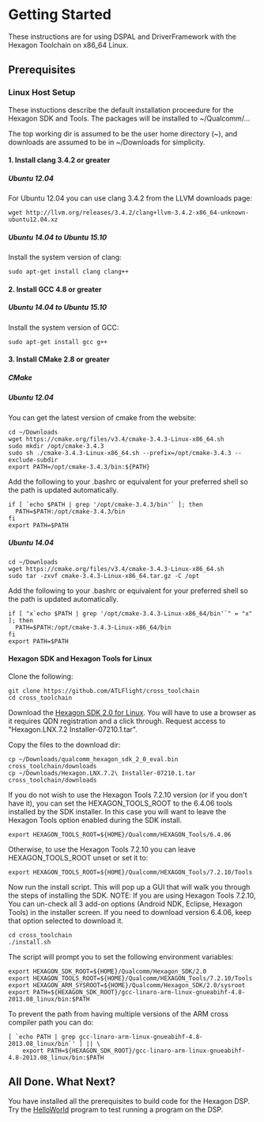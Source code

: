 # Getting Started

These instructions are for using DSPAL and DriverFramework with the Hexagon Toolchain on x86_64 Linux.

## Prerequisites

### Linux Host Setup

These instuctions describe the default installation proceedure for the Hexagon SDK and Tools.
The packages will be installed to ~/Qualcomm/...

The top working dir is assumed to be the user home directory (~), and downloads are assumed to be in
~/Downloads for simplicity.

#### 1. Install clang 3.4.2 or greater

##### Ubuntu 12.04

For Ubuntu 12.04 you can use clang 3.4.2 from the LLVM downloads page:

```
wget http://llvm.org/releases/3.4.2/clang+llvm-3.4.2-x86_64-unknown-ubuntu12.04.xz
``` 

##### Ubuntu 14.04 to Ubuntu 15.10

Install the system version of clang:

```
sudo apt-get install clang clang++
```

#### 2. Install GCC 4.8 or greater

##### Ubuntu 14.04 to Ubuntu 15.10

Install the system version of GCC:

```
sudo apt-get install gcc g++
```

#### 3. Install CMake 2.8 or greater

##### CMake

##### Ubuntu 12.04
You can get the latest version of cmake from the website:

```
cd ~/Downloads
wget https://cmake.org/files/v3.4/cmake-3.4.3-Linux-x86_64.sh
sudo mkdir /opt/cmake-3.4.3
sudo sh ./cmake-3.4.3-Linux-x86_64.sh --prefix=/opt/cmake-3.4.3 --exclude-subdir
export PATH=/opt/cmake-3.4.3/bin:${PATH}
```

Add the following to your .bashrc or equivalent for your preferred shell so the path is
updated automatically.

```
if [ `echo $PATH | grep '/opt/cmake-3.4.3/bin'` ]; then
  PATH=$PATH:/opt/cmake-3.4.3/bin
fi
export PATH=$PATH
```

##### Ubuntu 14.04
```
cd ~/Downloads
wget https://cmake.org/files/v3.4/cmake-3.4.3-Linux-x86_64.sh
sudo tar -zxvf cmake-3.4.3-Linux-x86_64.tar.gz -C /opt
```

Add the following to your .bashrc or equivalent for your preferred shell so the path is
updated automatically.

```
if [ "x`echo $PATH | grep '/opt/cmake-3.4.3-Linux-x86_64/bin'`" = "x" ]; then
  PATH=$PATH:/opt/cmake-3.4.3-Linux-x86_64/bin
fi
export PATH=$PATH
```

#### Hexagon SDK and Hexagon Tools for Linux

Clone the following:
```
git clone https://github.com/ATLFlight/cross_toolchain
cd cross_toolchain
```

Download the [Hexagon SDK 2.0 for Linux](https://developer.qualcomm.com/download/hexagon/hexagon-sdk-linux.bin). You will have to use a browser as it requires QDN registration and a click through.
Request access to "Hexagon.LNX.7.2 Installer-07210.1.tar".

Copy the files to the download dir:
```
cp ~/Downloads/qualcomm_hexagon_sdk_2_0_eval.bin cross_toolchain/downloads
cp ~/Downloads/Hexagon.LNX.7.2\ Installer-07210.1.tar cross_toolchain/downloads

```

If you do not wish to use the Hexagon Tools 7.2.10 version (or if you don't have it), you can set the HEXAGON_TOOLS_ROOT to the 6.4.06 tools installed by the SDK installer. In this case you will want to leave the Hexagon Tools option enabled during the SDK install.

```
export HEXAGON_TOOLS_ROOT=${HOME}/Qualcomm/HEXAGON_Tools/6.4.06
```

Otherwise, to use the Hexagon Tools 7.2.10 you can leave HEXAGON_TOOLS_ROOT unset or set it to:
```
export HEXAGON_TOOLS_ROOT=${HOME}/Qualcomm/HEXAGON_Tools/7.2.10/Tools
```
Now run the install script. This will pop up a GUI that will walk you through the steps of installing the SDK.
NOTE:  If you are using Hexagon Tools 7.2.10, You can un-check all 3 add-on options (Android NDK, Eclipse, Hexagon Tools) in the installer screen. If you need to download version 6.4.06, keep that option selected to download it.
```
cd cross_toolchain
./install.sh
```

The script will prompt you to set the following environment variables:
```
export HEXAGON_SDK_ROOT=${HOME}/Qualcomm/Hexagon_SDK/2.0
export HEXAGON_TOOLS_ROOT=${HOME}/Qualcomm/HEXAGON_Tools/7.2.10/Tools
export HEXAGON_ARM_SYSROOT=${HOME}/Qualcomm/Hexagon_SDK/2.0/sysroot
export PATH=${HEXAGON_SDK_ROOT}/gcc-linaro-arm-linux-gnueabihf-4.8-2013.08_linux/bin:$PATH
```

To prevent the path from having multiple versions of the ARM cross compiler path you can do:

```
[ `echo PATH | grep gcc-linaro-arm-linux-gnueabihf-4.8-2013.08_linux/bin`' ] || \
 	export PATH=${HEXAGON_SDK_ROOT}/gcc-linaro-arm-linux-gnueabihf-4.8-2013.08_linux/bin:$PATH
```

## All Done. What Next?

You have installed all the prerequisites to build code for the Hexagon DSP. Try the [HelloWorld](HelloWorld.md)
program to test running a program on the DSP.
